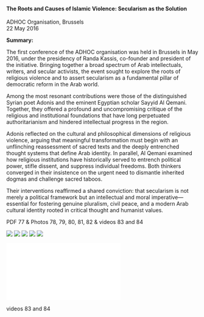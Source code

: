 <h4>The Roots and Causes of Islamic Violence: Secularism as the Solution</h4>

ADHOC Organisation, Brussels  
22 May 2016

<b>Summary:</b>	

The first conference of the ADHOC organisation was held in Brussels in May 2016, under the presidency of Randa Kassis, co-founder and president of the initiative. Bringing together a broad spectrum of Arab intellectuals, writers, and secular activists, the event sought to explore the roots of religious violence and to assert secularism as a fundamental pillar of democratic reform in the Arab world.

Among the most resonant contributions were those of the distinguished Syrian poet Adonis and the eminent Egyptian scholar Sayyid Al Qemani. Together, they offered a profound and uncompromising critique of the religious and institutional foundations that have long perpetuated authoritarianism and hindered intellectual progress in the region.

Adonis reflected on the cultural and philosophical dimensions of religious violence, arguing that meaningful transformation must begin with an unflinching reassessment of sacred texts and the deeply entrenched thought systems that define Arab identity. In parallel, Al Qemani examined how religious institutions have historically served to entrench political power, stifle dissent, and suppress individual freedoms. Both thinkers converged in their insistence on the urgent need to dismantle inherited dogmas and challenge sacred taboos.

Their interventions reaffirmed a shared conviction: that secularism is not merely a political framework but an intellectual and moral imperative—essential for fostering genuine pluralism, civil peace, and a modern Arab cultural identity rooted in critical thought and humanist values.

PDF 77 & Photos 78, 79, 80, 81, 82 & videos 83 and 84

![](78.jpg)
![](79.jpg)
![](80.jpg)
![](81.jpg)
![](82.jpg)

![](77.pdf)

videos 83 and 84
<p></p>
